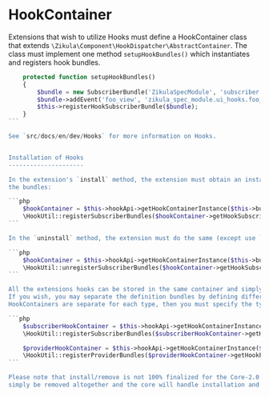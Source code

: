 HookContainer
=============

Extensions that wish to utilize Hooks must define a HookContainer class that extends 
`\Zikula\Component\HookDispatcher\AbstractContainer`. The class must implement one method `setupHookBundles()` which
instantiates and registers hook bundles.

````php
    protected function setupHookBundles()
    {
        $bundle = new SubscriberBundle('ZikulaSpecModule', 'subscriber.user.ui_hooks.view.content', 'ui_hooks', $this->__('Foo'));
        $bundle->addEvent('foo_view', 'zikula_spec_module.ui_hooks.foo_view');
        $this->registerHookSubscriberBundle($bundle);
    }
```

See `src/docs/en/dev/Hooks` for more information on Hooks.


Installation of Hooks
---------------------

In the extension's `install` method, the extension must obtain an instance of its own hook container and register 
the bundles:

```php
    $hookContainer = $this->hookApi->getHookContainerInstance($this->bundle->getMetaData());
    \HookUtil::registerSubscriberBundles($hookContainer->getHookSubscriberBundles());
```

In the `uninstall` method, the extension must do the same (except use `unregister...`):

```php
    $hookContainer = $this->hookApi->getHookContainerInstance($this->bundle->getMetaData());
    \HookUtil::unregisterSubscriberBundles($hookContainer->getHookSubscriberBundles());
```

All the extensions hooks can be stored in the same container and simply defined as either Provider or Subscriber bundles.
If you wish, you may separate the definition bundles by defining different classes in the composer file. If the
HookContainers are separate for each type, then you must specify the type in the instantiation:

```php
    $subscriberHookContainer = $this->hookApi->getHookContainerInstance($this->bundle->getMetaData(), HookApi::SUBSCRIBER_TYPE);
    \HookUtil::registerSubscriberBundles($subscriberHookContainer->getHookSubscriberBundles());

    $providerHookContainer = $this->hookApi->getHookContainerInstance($this->bundle->getMetaData(), HookApi::PROVIDER_TYPE);
    \HookUtil::registerProviderBundles($providerHookContainer->getHookProviderBundles());
```

Please note that install/remove is not 100% finalized for the Core-2.0.0 spec. It is possible that this may eventually
simply be removed altogether and the core will handle installation and removal of an extension's hooks.